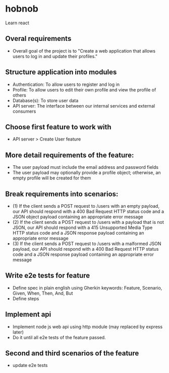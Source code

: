 # hobnob
Learn react

## Overal requirements
- Overall goal of the project is to "Create a web application that allows users to log in and update their profiles."

## Structure application into modules
- Authentication: To allow users to register and log in
- Profile: To allow users to edit their own profile and view the profile of others
- Database(s): To store user data
- API server: The interface between our internal services and external consumers

## Choose first feature to work with
- API server > Create User feature

## More detail requirements of the feature:
- The user payload must include the email address and password fields
- The user payload may optionally provide a profile object; otherwise, an empty profile will be created for them

## Break requirements into scenarios:
- (1) If the client sends a POST request to /users with an empty payload, our API should respond with a 400 Bad Request HTTP status code and a JSON object payload containing an appropriate error message 
- (2) If the client sends a POST request to /users with a payload that is not JSON, our API should respond with a 415 Unsupported Media Type HTTP status code and a JSON response payload containing an appropriate error message 
- (3) If the client sends a POST request to /users with a malformed JSON payload, our API should respond with a 400 Bad Request HTTP status code and a JSON response payload containing an appropriate error message

## Write e2e tests for feature
- Define spec in plain english using Gherkin keywords: Feature, Scenario, Given, When, Then, And, But
- Define steps

## Implement api
- Implement node js web api using http module (may replaced by express later)
- Do it until all e2e tests of the feature passed.

## Second and third scenarios of the feature
- update e2e tests

